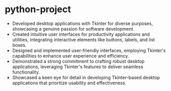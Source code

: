# python-project

- Developed desktop applications with Tkinter for diverse purposes, showcasing a genuine passion for software development.
- Created intuitive user interfaces for productivity applications and utilities, integrating interactive elements like buttons, labels, and list boxes.
- Designed and implemented user-friendly interfaces, employing Tkinter's capabilities to enhance user experience and efficiency. 
- Demonstrated a strong commitment to crafting robust desktop applications, leveraging Tkinter's features to deliver seamless functionality. 
- Showcased a keen eye for detail in developing Tkinter-based desktop applications that prioritize usability and effectiveness.
